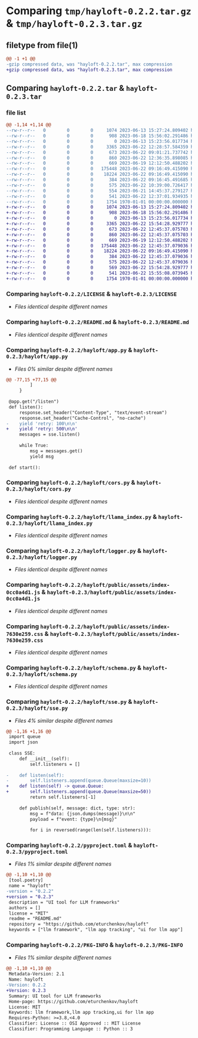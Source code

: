 # Comparing `tmp/hayloft-0.2.2.tar.gz` & `tmp/hayloft-0.2.3.tar.gz`

## filetype from file(1)

```diff
@@ -1 +1 @@
-gzip compressed data, was "hayloft-0.2.2.tar", max compression
+gzip compressed data, was "hayloft-0.2.3.tar", max compression
```

## Comparing `hayloft-0.2.2.tar` & `hayloft-0.2.3.tar`

### file list

```diff
@@ -1,14 +1,14 @@
--rw-r--r--   0        0        0     1074 2023-06-13 15:27:24.809402 hayloft-0.2.2/LICENSE
--rw-r--r--   0        0        0      908 2023-06-18 15:56:02.291486 hayloft-0.2.2/README.md
--rw-r--r--   0        0        0        0 2023-06-13 15:23:56.017734 hayloft-0.2.2/hayloft/__init__.py
--rw-r--r--   0        0        0     3365 2023-06-22 12:28:57.584359 hayloft-0.2.2/hayloft/app.py
--rw-r--r--   0        0        0      673 2023-06-22 09:01:21.737742 hayloft-0.2.2/hayloft/cors.py
--rw-r--r--   0        0        0      860 2023-06-22 12:36:35.898085 hayloft-0.2.2/hayloft/llama_index.py
--rw-r--r--   0        0        0      669 2023-06-19 12:12:50.488202 hayloft-0.2.2/hayloft/logger.py
--rw-r--r--   0        0        0   175448 2023-06-22 09:16:49.415090 hayloft-0.2.2/hayloft/public/assets/index-0cc0a4d1.js
--rw-r--r--   0        0        0    18224 2023-06-22 09:16:49.415090 hayloft-0.2.2/hayloft/public/assets/index-7630e259.css
--rw-r--r--   0        0        0      384 2023-06-22 09:16:45.491685 hayloft-0.2.2/hayloft/public/index.html
--rw-r--r--   0        0        0      575 2023-06-22 10:39:00.726417 hayloft-0.2.2/hayloft/schema.py
--rw-r--r--   0        0        0      554 2023-06-21 14:45:37.279127 hayloft-0.2.2/hayloft/sse.py
--rw-r--r--   0        0        0      541 2023-06-22 12:37:01.934935 hayloft-0.2.2/pyproject.toml
--rw-r--r--   0        0        0     1754 1970-01-01 00:00:00.000000 hayloft-0.2.2/PKG-INFO
+-rw-r--r--   0        0        0     1074 2023-06-13 15:27:24.809402 hayloft-0.2.3/LICENSE
+-rw-r--r--   0        0        0      908 2023-06-18 15:56:02.291486 hayloft-0.2.3/README.md
+-rw-r--r--   0        0        0        0 2023-06-13 15:23:56.017734 hayloft-0.2.3/hayloft/__init__.py
+-rw-r--r--   0        0        0     3365 2023-06-22 15:54:28.929777 hayloft-0.2.3/hayloft/app.py
+-rw-r--r--   0        0        0      673 2023-06-22 12:45:37.075703 hayloft-0.2.3/hayloft/cors.py
+-rw-r--r--   0        0        0      860 2023-06-22 12:45:37.075703 hayloft-0.2.3/hayloft/llama_index.py
+-rw-r--r--   0        0        0      669 2023-06-19 12:12:50.488202 hayloft-0.2.3/hayloft/logger.py
+-rw-r--r--   0        0        0   175448 2023-06-22 12:45:37.079036 hayloft-0.2.3/hayloft/public/assets/index-0cc0a4d1.js
+-rw-r--r--   0        0        0    18224 2023-06-22 09:16:49.415090 hayloft-0.2.3/hayloft/public/assets/index-7630e259.css
+-rw-r--r--   0        0        0      384 2023-06-22 12:45:37.079036 hayloft-0.2.3/hayloft/public/index.html
+-rw-r--r--   0        0        0      575 2023-06-22 12:45:37.079036 hayloft-0.2.3/hayloft/schema.py
+-rw-r--r--   0        0        0      569 2023-06-22 15:54:28.929777 hayloft-0.2.3/hayloft/sse.py
+-rw-r--r--   0        0        0      541 2023-06-22 15:55:08.073945 hayloft-0.2.3/pyproject.toml
+-rw-r--r--   0        0        0     1754 1970-01-01 00:00:00.000000 hayloft-0.2.3/PKG-INFO
```

### Comparing `hayloft-0.2.2/LICENSE` & `hayloft-0.2.3/LICENSE`

 * *Files identical despite different names*

### Comparing `hayloft-0.2.2/README.md` & `hayloft-0.2.3/README.md`

 * *Files identical despite different names*

### Comparing `hayloft-0.2.2/hayloft/app.py` & `hayloft-0.2.3/hayloft/app.py`

 * *Files 0% similar despite different names*

```diff
@@ -77,15 +77,15 @@
         ]
     }
 
 @app.get("/listen")
 def listen():
     response.set_header("Content-Type", "text/event-stream")
     response.set_header("Cache-Control", "no-cache")
-    yield 'retry: 100\n\n' 
+    yield 'retry: 500\n\n' 
     messages = sse.listen()
     
     while True:
         msg = messages.get()
         yield msg
 
 def start():
```

### Comparing `hayloft-0.2.2/hayloft/cors.py` & `hayloft-0.2.3/hayloft/cors.py`

 * *Files identical despite different names*

### Comparing `hayloft-0.2.2/hayloft/llama_index.py` & `hayloft-0.2.3/hayloft/llama_index.py`

 * *Files identical despite different names*

### Comparing `hayloft-0.2.2/hayloft/logger.py` & `hayloft-0.2.3/hayloft/logger.py`

 * *Files identical despite different names*

### Comparing `hayloft-0.2.2/hayloft/public/assets/index-0cc0a4d1.js` & `hayloft-0.2.3/hayloft/public/assets/index-0cc0a4d1.js`

 * *Files identical despite different names*

### Comparing `hayloft-0.2.2/hayloft/public/assets/index-7630e259.css` & `hayloft-0.2.3/hayloft/public/assets/index-7630e259.css`

 * *Files identical despite different names*

### Comparing `hayloft-0.2.2/hayloft/schema.py` & `hayloft-0.2.3/hayloft/schema.py`

 * *Files identical despite different names*

### Comparing `hayloft-0.2.2/hayloft/sse.py` & `hayloft-0.2.3/hayloft/sse.py`

 * *Files 4% similar despite different names*

```diff
@@ -1,16 +1,16 @@
 import queue
 import json
 
 class SSE:
     def __init__(self):
         self.listeners = []
 
-    def listen(self):
-        self.listeners.append(queue.Queue(maxsize=10))
+    def listen(self) -> queue.Queue:
+        self.listeners.append(queue.Queue(maxsize=50))
         return self.listeners[-1]
 
     def publish(self, message: dict, type: str):
         msg = f"data: {json.dumps(message)}\n\n"
         payload = f"event: {type}\n{msg}"
 
         for i in reversed(range(len(self.listeners))):
```

### Comparing `hayloft-0.2.2/pyproject.toml` & `hayloft-0.2.3/pyproject.toml`

 * *Files 1% similar despite different names*

```diff
@@ -1,10 +1,10 @@
 [tool.poetry]
 name = "hayloft"
-version = "0.2.2"
+version = "0.2.3"
 description = "UI tool for LLM frameworks"
 authors = []
 license = "MIT"
 readme = "README.md"
 repository = "https://github.com/eturchenkov/hayloft"
 keywords = ["llm framework", "llm app tracking", "ui for llm app"]
```

### Comparing `hayloft-0.2.2/PKG-INFO` & `hayloft-0.2.3/PKG-INFO`

 * *Files 1% similar despite different names*

```diff
@@ -1,10 +1,10 @@
 Metadata-Version: 2.1
 Name: hayloft
-Version: 0.2.2
+Version: 0.2.3
 Summary: UI tool for LLM frameworks
 Home-page: https://github.com/eturchenkov/hayloft
 License: MIT
 Keywords: llm framework,llm app tracking,ui for llm app
 Requires-Python: >=3.8,<4.0
 Classifier: License :: OSI Approved :: MIT License
 Classifier: Programming Language :: Python :: 3
```

